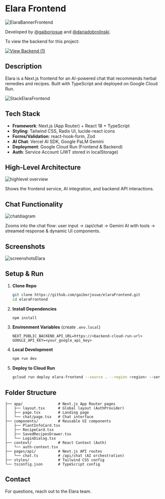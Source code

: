 # **Elara Frontend**

![ElaraBannerFrontend](https://github.com/user-attachments/assets/e8f5825c-594a-4998-aebf-525f57a83ae4)

Developed by [@gaiborjosue](https://edwardgaibor.me) and [@dariadobrolinski](https://dariadobrolinski.me).

To view the backend for this project:

<a href="https://github.com/dariadobrolinski/elaraBackend" target="_blank">
  <img src="https://github.com/user-attachments/assets/4357cfd3-1cf8-4749-9ced-4d34ccc8fb57" alt="View Backend (1)" />
</a>


## Description

Elara is a Next.js frontend for an AI-powered chat that recommends herbal remedies and recipes. Built with TypeScript and deployed on Google Cloud Run.

![StackElaraFrontend](https://github.com/user-attachments/assets/7f2d83a2-46d8-4303-846d-6ea978f723e5)

## Tech Stack

* **Framework**: Next.js (App Router) + React 18 + TypeScript
* **Styling**: Tailwind CSS, Radix UI, lucide-react icons
* **Forms/Validation**: react-hook-form, Zod
* **AI Chat**: Vercel AI SDK, Google PaLM Gemini
* **Deployment**: Google Cloud Run (Frontend & Backend)
* **Auth**: Service Account (JWT stored in localStorage)

## High-Level Architecture

![highlevel overview](https://github.com/user-attachments/assets/a7a1c8a3-fea0-4e04-aa64-d510676bf574)

Shows the frontend service, AI integration, and backend API interactions.

## Chat Functionality

![chatdiagram](https://github.com/user-attachments/assets/990ab1be-8b2c-45c5-b4ed-9f604ce314b8)

Zooms into the chat flow: user input → /api/chat → Gemini AI with tools → streamed response & dynamic UI components.

## Screenshots

![screenshotsElara](https://github.com/user-attachments/assets/e2627e39-922b-4a2f-8c41-d0e575e83928)


## Setup & Run

1. **Clone Repo**

   ```bash
   git clone https://github.com/gaiborjosue/elaraFrontend.git
   cd elaraFrontend
   ```
2. **Install Dependencies**

   ```bash
   npm install
   ```
3. **Environment Variables** (create `.env.local`)

   ```env
   NEXT_PUBLIC_BACKEND_API_URL=https://<backend-cloud-run-url>
   GOOGLE_API_KEY=<your_google_api_key>
   ```
4. **Local Development**

   ```bash
   npm run dev
   ```
5. **Deploy to Cloud Run**

   ```bash
   gcloud run deploy elara-frontend --source . --region <region> --service-account <service-account>
   ```

## Folder Structure

```
├── app/                # Next.js App Router pages
│   ├── layout.tsx      # Global layout (AuthProvider)
│   ├── page.tsx        # Landing page
│   └── chat/page.tsx   # Chat interface
├── components/         # Reusable UI components
│   ├── PlantInfoCard.tsx
│   ├── RecipeCard.tsx
│   ├── SavedRecipesDrawer.tsx
│   └── LoginDialog.tsx
├── context/            # React Context (Auth)
│   └── auth-context.tsx
├── pages/api/          # Next.js API routes
│   └── chat.ts         # /api/chat (AI orchestration)
├── styles/             # Tailwind CSS config
└── tsconfig.json       # TypeScript config
```

## Contact

For questions, reach out to the Elara team.

